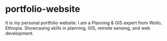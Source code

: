 # portfolio-website
It is my personal portfolio website.
I am a Planning & GIS expert from Wollo, Ethiopia. Showcasing skills in planning, GIS, remote sensing, and web development.
